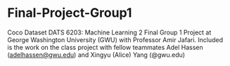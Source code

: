# Final-Project-Group1
Coco Dataset
DATS 6203: Machine Learning 2 Final Group 1 Project at George Washington University (GWU) with Professor Amir Jafari. Included is the work on the class project with fellow teammates Adel Hassen (adelhassen@gwu.edu) and Xingyu (Alice) Yang (@gwu.edu)
